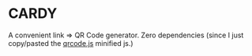 # CARDY

A convenient link => QR Code generator. Zero dependencies (since I just copy/pasted the [qrcode.js](https://github.com/davidshimjs/qrcodejs) minified js.)
